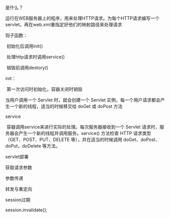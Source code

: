 是什么？

​		运行在WEB服务器上的程序，用来处理HTTP请求。为每个HTTP请求编写一个servlet，再在web.xml重指定好他们的映射路径来处理请求



钩子函数：

​		初始化后调用init()

​		处理http请求时调用service()

​		销毁前调用destory()

init：

​		第一次访问时初始化，容器关闭时销毁

当用户调用一个 Servlet 时，就会创建一个 Servlet 实例，每一个用户请求都会产生一个新的线程，适当的时候移交给 doGet 或 doPost 方法

service

​		容器调用service来进行实际的处理。每次服务器接收到一个 Servlet 请求时，服务器会产生一个新的线程并调用服务。service() 方法检查 HTTP 请求类型（GET、POST、PUT、DELETE 等），并在适当的时候调用 doGet、doPost、doPut，doDelete 等方法。



servlet部署



获取请求参数



参数传递



转发与重定向

session过期

 session.invalidate();





​		

